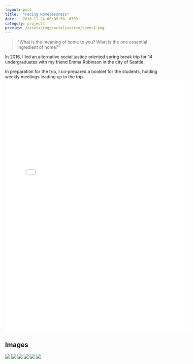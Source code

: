 ```yaml
---
layout: post
title:  "Facing Homelessness"
date:   2018-11-24 00:09:50 -0700
category: projects
preview: /assets/img/socialjustice/cover1.png
---
```


> "What is the meaning of home to you? What is the one essential ingredient of home?"

In 2016, I led an alternative social justice oriented spring break trip for 14 undergraduates with my friend Emma Robinson in the city of Seattle. 


In preparation for the trip, I co-prepared a booklet for the students, holding weekly meetings leading up to the trip.
<embed src="/assets/files/Facing_Homelessness.pdf" width="600px" height="820px" />

## Images

<div class="gallery" data-columns="2">
    <img src="/assets/img/socialjustice/home/1.jpg">
    <img src="/assets/img/socialjustice/home/2.jpg">
    <img src="/assets/img/socialjustice/home/3.jpg">
    <img src="/assets/img/socialjustice/home/4.jpg">
    <img src="/assets/img/socialjustice/home/5.jpg">
    <img src="/assets/img/socialjustice/home/6.jpg">
</div>
